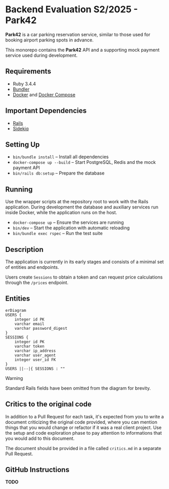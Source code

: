# Backend Evaluation S2/2025 - Park42

**Park42** is a car parking reservation service, similar to those used for booking airport parking spots in advance.

This monorepo contains the **Park42** API and a supporting mock payment service used during development.

## Requirements

- Ruby 3.4.4
- [Bundler](https://bundler.io/)
- [Docker](https://docs.docker.com/get-docker/) and [Docker Compose](https://docs.docker.com/compose/install/)

## Important Dependencies

- [Rails](https://github.com/rails/rails/)
- [Sidekiq](https://github.com/sidekiq/sidekiq)

## Setting Up

- `bin/bundle install` – Install all dependencies
- `docker-compose up --build` – Start PostgreSQL, Redis and the mock payment API
- `bin/rails db:setup` – Prepare the database

## Running

Use the wrapper scripts at the repository root to work with the Rails application.
During development the database and auxiliary services run inside Docker, while the application runs on the host.

- `docker-compose up` – Ensure the services are running
- `bin/dev` – Start the application with automatic reloading
- `bin/bundle exec rspec` – Run the test suite

## Description

The application is currently in its early stages and consists of a minimal set of entities and endpoints.

Users create `Sessions` to obtain a token and can request price calculations through the `/prices` endpoint.

## Entities

```mermaid
erDiagram
USERS {
    integer id PK
    varchar email
    varchar password_digest
}
SESSIONS {
    integer id PK
    varchar token
    varchar ip_address
    varchar user_agent
    integer user_id FK
}
USERS ||--|{ SESSIONS : ""
```

> [!WARNING]
> Standard Rails fields have been omitted from the diagram for brevity.

## Critics to the original code

In addition to a Pull Request for each task, it's expected from you to write a document criticizing the original code provided, where you can mention things that you would change or refactor if it was a real client project. Use the setup and code exploration phase to pay attention to informations that you would add to this document.

The document should be provided in a file called `critics.md` in a separate Pull Request.

## GitHub Instructions

**TODO**
